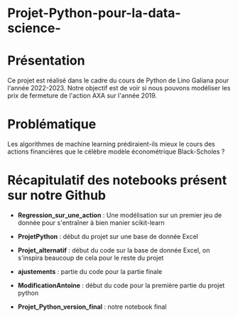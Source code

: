 # Projet-Python-pour-la-data-science-

# Présentation 
Ce projet est réalisé dans le cadre du cours de Python de Lino Galiana pour l'année 2022-2023. Notre objectif est de voir si nous pouvons modéliser les prix de fermeture de l'action AXA sur l'année 2019. 

# Problématique 

Les algorithmes de machine learning prédiraient-ils mieux le cours des actions financières que le célèbre modèle économétrique Black-Scholes ?

# Récapitulatif des notebooks présent sur notre Github


- __Regression_sur_une_action__ : Une modélisation sur un premier jeu de donnée pour s'entraîner à bien manier scikit-learn

- __ProjetPython__ : début du projet sur une base de donnée Excel

- __Projet_alternatif__ : début du code sur la base de donnée Excel, on s'inspira beaucoup de cela pour le reste du projet

- __ajustements__ : partie du code pour la partie finale

- __ModificationAntoine__ : début du code pour la première partie du projet python

- __Projet_Python_version_final__ : notre notebook final

